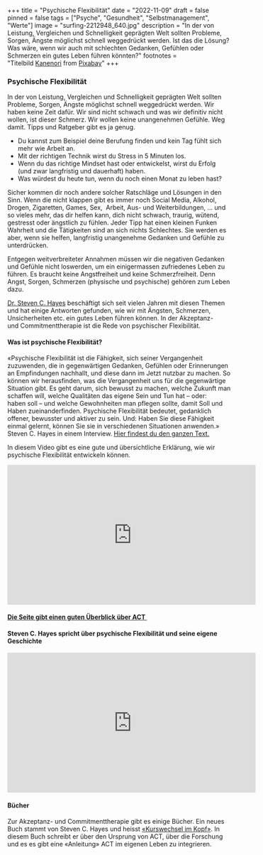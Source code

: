 +++
title = "Psychische Flexibilität"
date = "2022-11-09"
draft = false
pinned = false
tags = ["Psyche", "Gesundheit", "Selbstmanagement", "Werte"]
image = "surfing-2212948_640.jpg"
description = "In der von Leistung, Vergleichen und Schnelligkeit geprägten Welt sollten Probleme, Sorgen, Ängste möglichst schnell weggedrückt werden. Ist das die Lösung? Was wäre, wenn wir auch mit schlechten Gedanken, Gefühlen oder Schmerzen ein gutes Leben führen könnten?"
footnotes = "Titelbild [Kanenori](https://pixabay.com/users/kanenori-4749850/?utm_source=link-attribution&utm_medium=referral&utm_campaign=image&utm_content=2212948) from [Pixabay](https://pixabay.com//?utm_source=link-attribution&utm_medium=referral&utm_campaign=image&utm_content=2212948)"
+++
### Psychische Flexibilität

In der von Leistung, Vergleichen und Schnelligkeit geprägten Welt sollten Probleme, Sorgen, Ängste möglichst schnell weggedrückt werden. Wir haben keine Zeit dafür. Wir sind nicht schwach und was wir definitiv nicht wollen, ist dieser Schmerz. Wir wollen keine unangenehmen Gefühle. Weg damit. Tipps und Ratgeber gibt es ja genug.  

* Du kannst zum Beispiel deine Berufung finden und kein Tag fühlt sich mehr wie Arbeit an.  
* Mit der richtigen Technik wirst du Stress in 5 Minuten los.  
* Wenn du das richtige Mindset hast oder entwickelst, wirst du Erfolg (und zwar langfristig und dauerhaft) haben.  
* Was würdest du heute tun, wenn du noch einen Monat zu leben hast?  

Sicher kommen dir noch andere solcher Ratschläge und Lösungen in den Sinn. Wenn die nicht klappen gibt es immer noch Social Media, Alkohol, Drogen, Zigaretten, Games, Sex,  Arbeit, Aus- und Weiterbildungen, … und so vieles mehr, das dir helfen kann, dich nicht schwach, traurig, wütend, gestresst oder ängstlich zu fühlen. Jeder Tipp hat einen kleinen Funken Wahrheit und die Tätigkeiten sind an sich nichts Schlechtes. Sie werden es aber, wenn sie helfen, langfristig unangenehme Gedanken und Gefühle zu unterdrücken.  

Entgegen weitverbreiteter Annahmen müssen wir die negativen Gedanken und Gefühle nicht loswerden, um ein einigermassen zufriedenes Leben zu führen. Es braucht keine Angstfreiheit und keine Schmerzfreiheit. Denn Angst, Sorgen, Schmerzen (physische und psychische) gehören zum Leben dazu.  

[Dr. Steven C. Hayes](https://de.wikipedia.org/wiki/Steven_C._Hayes) beschäftigt sich seit vielen Jahren mit diesen Themen und hat einige Antworten gefunden, wie wir mit Ängsten, Schmerzen, Unsicherheiten etc. ein gutes Leben führen können. In der Akzeptanz- und Commitmenttherapie ist die Rede von psychischer Flexibilität.  

#### Was ist psychische Flexibilität?  

«Psychische Flexibilität ist die Fähigkeit, sich seiner Vergangenheit zuzuwenden, die in gegenwärtigen Gedanken, Gefühlen oder Erinnerungen an Empfindungen nachhallt, und diese dann im Jetzt nutzbar zu machen. So können wir herausfinden, was die Vergangenheit uns für die gegenwärtige Situation gibt. Es geht darum, sich bewusst zu machen, welche Zukunft man schaffen will, welche Qualitäten das eigene Sein und Tun hat – oder: haben soll – und welche Gewohnheiten man pflegen sollte, damit Soll und Haben zueinanderfinden. Psychische Flexibilität bedeutet, gedanklich offener, bewusster und aktiver zu sein. Und: Haben Sie diese Fähigkeit einmal gelernt, können Sie sie in verschiedenen Situationen anwenden.» Steven C. Hayes in einem Interview. [Hier findest du den ganzen Text.](https://journal.getabstract.com/de/2021/04/13/psychische-flexibilitaet-bedeutet-ermaechtigung-der-menschen/) 

In diesem Video gibt es eine gute und übersichtliche Erklärung, wie wir psychische Flexibilität entwickeln können.  

<iframe width="560" height="315" src="https://www.youtube.com/embed/L8_ssFiXJ_E" title="YouTube video player" frameborder="0" allow="accelerometer; autoplay; clipboard-write; encrypted-media; gyroscope; picture-in-picture" allowfullscreen></iframe>

#### [Die Seite gibt einen guten Überblick über ACT ](https://www.actitude.de/magazin/akzeptanz-und-commitment-therapie)

#### Steven C. Hayes spricht über psychische Flexibilität und seine eigene Geschichte

<iframe width="560" height="315" src="https://www.youtube.com/embed/o79_gmO5ppg" title="YouTube video player" frameborder="0" allow="accelerometer; autoplay; clipboard-write; encrypted-media; gyroscope; picture-in-picture" allowfullscreen></iframe>

#### Bücher 

Zur Akzeptanz- und Commitmenttherapie gibt es einige Bücher. Ein neues Buch stammt von Steven C. Hayes und heisst [«Kurswechsel im Kopf»](https://www.exlibris.ch/de/buecher-buch/deutschsprachige-buecher/steven-c-hayes/kurswechsel-im-kopf/id/9783407864475/?gclid=Cj0KCQiAmaibBhCAARIsAKUlaKQKW-1xY485yBNnHxnRFX6uAZkw1pAh0_vD4ab_dDxOudECcfWAYqcaAtwXEALw_wcB&gclsrc=aw.ds). In diesem Buch schreibt er über den Ursprung von ACT, über die Forschung und es es gibt eine «Anleitung» ACT im eigenen Leben zu integrieren.